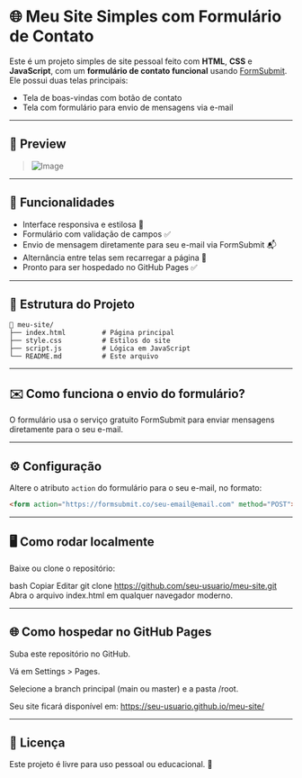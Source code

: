 # 🌐 Meu Site Simples com Formulário de Contato

Este é um projeto simples de site pessoal feito com **HTML**, **CSS** e **JavaScript**, com um **formulário de contato funcional** usando [FormSubmit](https://formsubmit.co). Ele possui duas telas principais:

- Tela de boas-vindas com botão de contato
- Tela com formulário para envio de mensagens via e-mail

---

## 📸 Preview

> ![Image](https://github.com/user-attachments/assets/b278ca91-31b7-4b16-8323-bfed08599a48)

---

## 🚀 Funcionalidades

- Interface responsiva e estilosa 🌈
- Formulário com validação de campos ✅
- Envio de mensagem diretamente para seu e-mail via FormSubmit 📬
- Alternância entre telas sem recarregar a página 🔄
- Pronto para ser hospedado no GitHub Pages ✅

---

## 🧱 Estrutura do Projeto

```plaintext
📁 meu-site/
├── index.html         # Página principal
├── style.css          # Estilos do site
├── script.js          # Lógica em JavaScript
└── README.md          # Este arquivo
```
---

## ✉️ Como funciona o envio do formulário?
O formulário usa o serviço gratuito FormSubmit para enviar mensagens diretamente para o seu e-mail.

---

## ⚙️ Configuração

Altere o atributo `action` do formulário para o seu e-mail, no formato:

```html
<form action="https://formsubmit.co/seu-email@email.com" method="POST">
```
---

## 🖥️ Como rodar localmente
Baixe ou clone o repositório:

bash
Copiar
Editar
git clone https://github.com/seu-usuario/meu-site.git
Abra o arquivo index.html em qualquer navegador moderno.

---

## 🌐 Como hospedar no GitHub Pages
Suba este repositório no GitHub.

Vá em Settings > Pages.

Selecione a branch principal (main ou master) e a pasta /root.

Seu site ficará disponível em:
https://seu-usuario.github.io/meu-site/

---

## 📝 Licença
Este projeto é livre para uso pessoal ou educacional. 🚀
